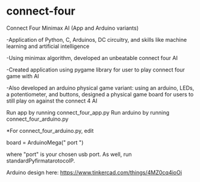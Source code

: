 # connect-four
Connect Four Minimax AI (App and Arduino variants)

-Application of Python, C, Arduinos, DC circuitry, and skills like machine learning and artificial intelligence

-Using minimax algorithm, developed an unbeatable connect four AI 

-Created application using pygame library for user to play connect four game with AI 

-Also developed an arduino physical game variant: using an arduino, LEDs, a potentiometer, and buttons, designed a physical game board for users to still play on against the connect 4 AI

Run app by running connect_four_app.py
Run arduino by running connect_four_arduino.py

*For connect_four_arduino.py, edit 

board = ArduinoMega(" port ")

where "port" is your chosen usb port. As well, run standardPyfirmatarotocolP.


Arduino design here: https://www.tinkercad.com/things/4MZ0cq4ioOi
